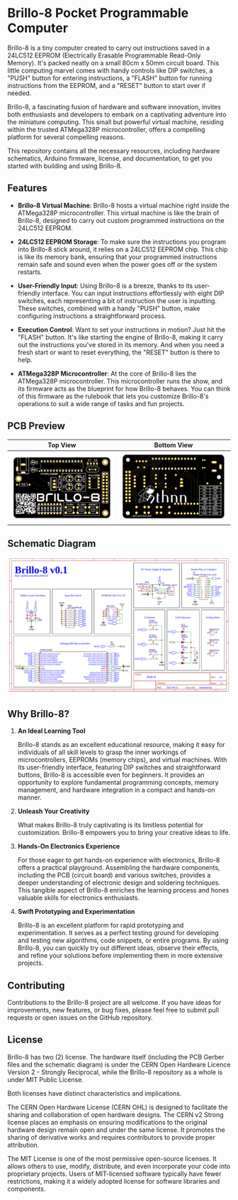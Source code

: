 # Brillo-8 Pocket Programmable Computer

Brillo-8 is a tiny computer created to carry out instructions saved in a 24LC512 EEPROM (Electrically Erasable Programmable Read-Only Memory). It's packed neatly on a small 80cm x 50mm circuit board. This little computing marvel comes with handy controls like DIP switches, a "PUSH" button for entering instructions, a "FLASH" button for running instructions from the EEPROM, and a "RESET" button to start over if needed.

Brillo-8, a fascinating fusion of hardware and software innovation, invites both enthusiasts and developers to embark on a captivating adventure into the miniature computing. This small but powerful virtual machine, residing within the trusted ATMega328P microcontroller, offers a compelling platform for several compelling reasons.

This repository contains all the necessary resources, including hardware schematics, Arduino firmware, license, and documentation, to get you started with building and using Brillo-8.

## Features

- **Brillo-8 Virtual Machine**: Brillo-8 hosts a virtual machine right inside the ATMega328P microcontroller. This virtual machine is like the brain of Brillo-8, designed to carry out custom programmed instructions on the 24LC512 EEPROM.

- **24LC512 EEPROM Storage**: To make sure the instructions you program into Brillo-8 stick around, it relies on a 24LC512 EEPROM chip. This chip is like its memory bank, ensuring that your programmed instructions remain safe and sound even when the power goes off or the system restarts.

- **User-Friendly Input**: Using Brillo-8 is a breeze, thanks to its user-friendly interface. You can input instructions effortlessly with eight DIP switches, each representing a bit of instruction the user is inputting. These switches, combined with a handy "PUSH" button, make configuring instructions a straightforward process.

- **Execution Control**: Want to set your instructions in motion? Just hit the "FLASH" button. It's like starting the engine of Brillo-8, making it carry out the instructions you've stored in its memory. And when you need a fresh start or want to reset everything, the "RESET" button is there to help.

- **ATMega328P Microcontroller**: At the core of Brillo-8 lies the ATMega328P microcontroller. This microcontroller runs the show, and its firmware acts as the blueprint for how Brillo-8 behaves. You can think of this firmware as the rulebook that lets you customize Brillo-8's operations to suit a wide range of tasks and fun projects.

## PCB Preview

| Top View | Bottom View |
|--------------|-----------------|
| ![Brillo-8 PCB Top View](./assets/brillo-8_v0.1_top.svg) | ![Brillo-8 PCB Bottom View](./assets/brillo-8_v0.1_bottom.svg) |

## Schematic Diagram

![Brillo-8 Schematic Diagram](./schematics/brillo-8_v0.1.png)

## Why Brillo-8?

1. **An Ideal Learning Tool**

    Brillo-8 stands as an excellent educational resource, making it easy for individuals of all skill levels to grasp the inner workings of microcontrollers, EEPROMs (memory chips), and virtual machines. With its user-friendly interface, featuring DIP switches and straightforward buttons, Brillo-8 is accessible even for beginners. It provides an opportunity to explore fundamental programming concepts, memory management, and hardware integration in a compact and hands-on manner.

2. **Unleash Your Creativity**

    What makes Brillo-8 truly captivating is its limitless potential for customization.  Brillo-8 empowers you to bring your creative ideas to life.

3. **Hands-On Electronics Experience**

    For those eager to get hands-on experience with electronics, Brillo-8 offers a practical playground. Assembling the hardware components, including the PCB (circuit board) and various switches, provides a deeper understanding of electronic design and soldering techniques. This tangible aspect of Brillo-8 enriches the learning process and hones valuable skills for electronics enthusiasts.

4. **Swift Prototyping and Experimentation**

    Brillo-8 is an excellent platform for rapid prototyping and experimentation. It serves as a perfect testing ground for developing and testing new algorithms, code snippets, or entire programs. By using Brillo-8, you can quickly try out different ideas, observe their effects, and refine your solutions before implementing them in more extensive projects.

## Contributing

Contributions to the Brillo-8 project are all welcome. If you have ideas for improvements, new features, or bug fixes, please feel free to submit pull requests or open issues on the GitHub repository.

## License

Brillo-8 has two (2) license. The hardware itself (including the PCB Gerber files and the schematic diagram) is under the CERN Open Hardware Licence Version 2 - Strongly Reciprocal, while the Brillo-8 repository as a whole is under MIT Public License.

Both licenses have distinct characteristics and implications.

The CERN Open Hardware License (CERN OHL) is designed to facilitate the sharing and collaboration of open hardware designs. The CERN v2 Strong license places an emphasis on ensuring modifications to the original hardware design remain open and under the same license. It promotes the sharing of derivative works and requires contributors to provide proper attribution.

The MIT License is one of the most permissive open-source licenses. It allows others to use, modify, distribute, and even incorporate your code into proprietary projects. Users of MIT-licensed software typically have fewer restrictions, making it a widely adopted license for software libraries and components.